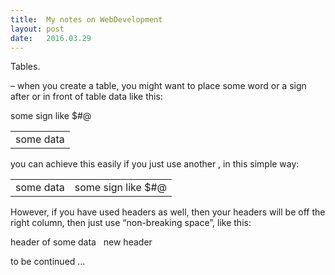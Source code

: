 ```yaml
---
title:  My notes on WebDevelopment
layout: post
date:   2016.03.29
---
```


Tables.

– when you create a table, you might want to place some word or a sign after or in front of table data like this:

<table>

<td>some data</td>some sign like $#@

</table>

you can achieve this easily if you just use another <td></td>, in this simple way:

<table>

<td>some data</td>

<td>some sign like $#@</td>

</table>

However, if you have used headers as well, then your headers will be off the right column, then just use “non-breaking space”, like this:

<th>header of some data</th>

<th>&nbsp</th>

<th>new header</th>

to be continued …
